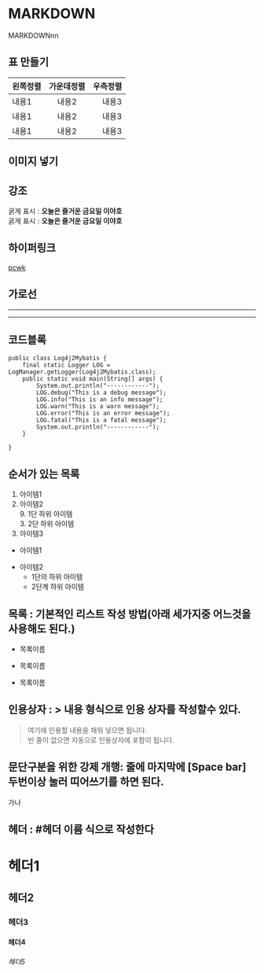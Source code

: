 # MARKDOWN
MARKDOWNnn

## 표 만들기
|왼쪽정렬|가운데정렬|우측정렬|
|:--|:-:|--:|
|내용1|내용2|내용3|
|내용1|내용2|내용3|
|내용1|내용2|내용3|


## 이미지 넣기  


## 강조  
굵게 표시 : **오늘은 즐거운 금요일 이야호**  
굵게 표시 : __오늘은 즐거운 금요일 이야호__    

## 하이퍼링크  
[pcwk](https://cafe.daum.net/pcwk "PCWK CAFE")

## 가로선  
---  
***  


## 코드블록  
```
public class Log4j2Mybatis {
    final static Logger LOG = LogManager.getLogger(Log4j2Mybatis.class);
	public static void main(String[] args) {
        System.out.println("------------");
        LOG.debug("This is a debug message");
        LOG.info("This is an info message");
        LOG.warn("This is a warn message");
        LOG.error("This is an error message");
        LOG.fatal("This is a fatal message");  
        System.out.println("------------");
	}

}  
```

## 순서가 있는 목록  
1. 아이템1  
3. 아이템2  
   9. 1단 하위 아이템   
      3. 2단 하위 아이템   
9. 아이템3 

- 아이템1  
+ 아이템2  
  - 1단의 하위 아이템    
  * 2단계 하위 아이템  

## 목록 : 기본적인 리스트 작성 방법(아래 세가지중 어느것을 사용해도 된다.)  
* 목록이름  
- 목록이름  
+ 목록이름

## 인용상자 : > 내용 형식으로 인용 상자를 작성할수 있다.  
> 여기에 인용할 내용을 채워 넣으면 됩니다.   
빈 줄이 없으면 자동으로 인용상자에 포함이 됩니다.

## 문단구분을 위한 강제 개행: 줄에 마지막에 [Space bar] 두번이상 눌러 띠어쓰기를 하면 된다.  
가나  
## 헤더 : #헤더 이름 식으로 작성한다
# 헤더1  
## 헤더2  
### 헤더3  
#### 헤더4  
###### 헤더5  

 



